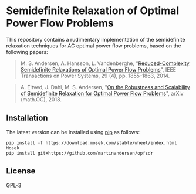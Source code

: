 # Semidefinite Relaxation of Optimal Power Flow Problems

This repository contains a rudimentary implementation of the semidefinite relaxation techniques for AC optimal power flow problems, based on the following papers:

> M. S. Andersen, A. Hansson, L. Vandenberghe, "[Reduced-Complexity Semidefinite Relaxations of Optimal Power Flow Problems](https://doi.org/10.1109/TPWRS.2013.2294479)", IEEE Transactions on Power Systems, 29 (4), pp. 1855–1863, 2014.

> A. Eltved, J. Dahl, M. S. Andersen, "[On the Robustness and Scalability of Semidefinite Relaxation for Optimal Power Flow Problems](https://arxiv.org/abs/1806.08620)", arXiv (math.OC), 2018.

## Installation

The latest version can be installed using [pip](https://pip.pypa.io) as follows:

```
pip install -f https://download.mosek.com/stable/wheel/index.html Mosek
pip install git+https://github.com/martinandersen/opfsdr
```

## License

[GPL-3](LICENSE)
